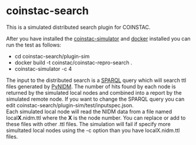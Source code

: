 # coinstac-search
This is a simulated distributed search plugin for COINSTAC. 

After you have installed the [coinstac-simulator](https://www.npmjs.com/package/coinstac-simulator) and [docker](https://docs.docker.com/install/linux/docker-ce/ubuntu/) installed you can run the test as follows:

* cd coinstac-search/plugin-sim
* docker build -t coinstac/coinstac-repro-search .
* coinstac-simulator -c 4 

The input to the distributed search is a [SPARQL](https://en.wikipedia.org/wiki/SPARQL) query which will search ttl files generated by [PyNIDM](https://github.com/incf-nidash/PyNIDM). The number of hits found by each node is returned by the simulated local nodes and combined into a report by the simulated remote node. If you want to change the SPARQL query you can edit coinstac-search/plugin-sim/test/inputspec.json.  
Each simulated local node will read the NIDM data from a file named local**X**.nidm.ttl where the **X** is the node number. You can replace or add to these files with other .ttl files. The simulation will fail if specify more simultated local nodes using the -c option than you have localX.nidm.ttl files.
